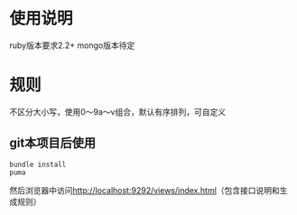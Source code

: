 使用说明
=======

ruby版本要求2.2+
mongo版本待定

规则
=======

不区分大小写，使用0～9a～v组合，默认有序排列，可自定义

## git本项目后使用 ##


```
bundle install
puma
```

然后浏览器中访问[http://localhost:9292/views/index.html](http://localhost:9292/views/index.html)（包含接口说明和生成规则）



